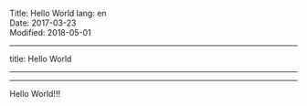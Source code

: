 Title: Hello World
lang: en  
Date: 2017-03-23  
Modified: 2018-05-01  

---
title: Hello World

---

-----------------------------

Hello World!!!